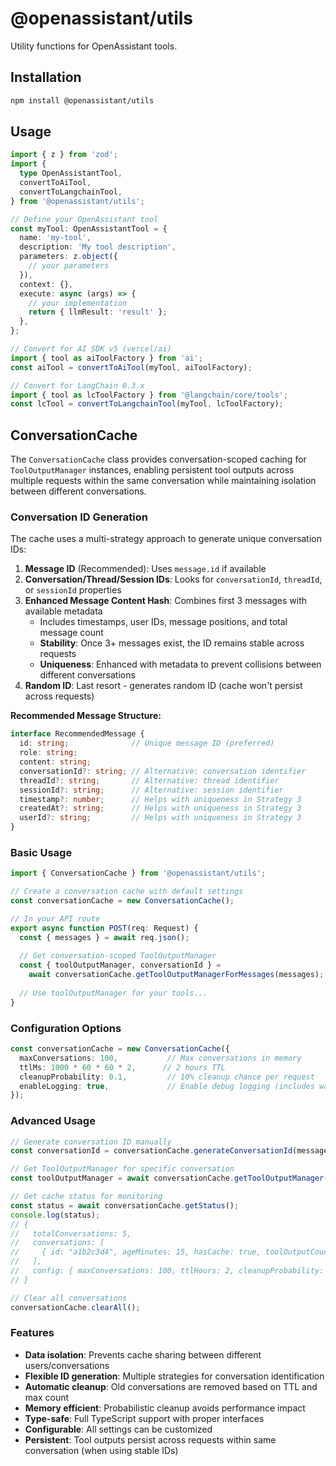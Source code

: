 # @openassistant/utils

Utility functions for OpenAssistant tools.

## Installation

```bash
npm install @openassistant/utils
```

## Usage

```typescript
import { z } from 'zod';
import {
  type OpenAssistantTool,
  convertToAiTool,
  convertToLangchainTool,
} from '@openassistant/utils';

// Define your OpenAssistant tool
const myTool: OpenAssistantTool = {
  name: 'my-tool',
  description: 'My tool description',
  parameters: z.object({
    // your parameters
  }),
  context: {},
  execute: async (args) => {
    // your implementation
    return { llmResult: 'result' };
  },
};

// Convert for AI SDK v5 (vercel/ai)
import { tool as aiToolFactory } from 'ai';
const aiTool = convertToAiTool(myTool, aiToolFactory);

// Convert for LangChain 0.3.x
import { tool as lcToolFactory } from '@langchain/core/tools';
const lcTool = convertToLangchainTool(myTool, lcToolFactory);
```

## ConversationCache

The `ConversationCache` class provides conversation-scoped caching for `ToolOutputManager` instances, enabling persistent tool outputs across multiple requests within the same conversation while maintaining isolation between different conversations.

### Conversation ID Generation

The cache uses a multi-strategy approach to generate unique conversation IDs:

1. **Message ID** (Recommended): Uses `message.id` if available
2. **Conversation/Thread/Session IDs**: Looks for `conversationId`, `threadId`, or `sessionId` properties
3. **Enhanced Message Content Hash**: Combines first 3 messages with available metadata
   - Includes timestamps, user IDs, message positions, and total message count
   - **Stability**: Once 3+ messages exist, the ID remains stable across requests
   - **Uniqueness**: Enhanced with metadata to prevent collisions between different conversations
4. **Random ID**: Last resort - generates random ID (cache won't persist across requests)

**Recommended Message Structure:**

```typescript
interface RecommendedMessage {
  id: string;              // Unique message ID (preferred)
  role: string;
  content: string;
  conversationId?: string; // Alternative: conversation identifier
  threadId?: string;       // Alternative: thread identifier  
  sessionId?: string;      // Alternative: session identifier
  timestamp?: number;      // Helps with uniqueness in Strategy 3
  createdAt?: string;      // Helps with uniqueness in Strategy 3
  userId?: string;         // Helps with uniqueness in Strategy 3
}
```

### Basic Usage

```typescript
import { ConversationCache } from '@openassistant/utils';

// Create a conversation cache with default settings
const conversationCache = new ConversationCache();

// In your API route
export async function POST(req: Request) {
  const { messages } = await req.json();
  
  // Get conversation-scoped ToolOutputManager
  const { toolOutputManager, conversationId } = 
    await conversationCache.getToolOutputManagerForMessages(messages);
  
  // Use toolOutputManager for your tools...
}
```

### Configuration Options

```typescript
const conversationCache = new ConversationCache({
  maxConversations: 100,           // Max conversations in memory
  ttlMs: 1000 * 60 * 60 * 2,      // 2 hours TTL
  cleanupProbability: 0.1,         // 10% cleanup chance per request
  enableLogging: true,             // Enable debug logging (includes warnings)
});
```

### Advanced Usage

```typescript
// Generate conversation ID manually
const conversationId = conversationCache.generateConversationId(messages);

// Get ToolOutputManager for specific conversation
const toolOutputManager = await conversationCache.getToolOutputManager(conversationId);

// Get cache status for monitoring
const status = await conversationCache.getStatus();
console.log(status);
// {
//   totalConversations: 5,
//   conversations: [
//     { id: "a1b2c3d4", ageMinutes: 15, hasCache: true, toolOutputCount: 3 }
//   ],
//   config: { maxConversations: 100, ttlHours: 2, cleanupProbability: 0.1 }
// }

// Clear all conversations
conversationCache.clearAll();
```

### Features

- **Data isolation**: Prevents cache sharing between different users/conversations
- **Flexible ID generation**: Multiple strategies for conversation identification
- **Automatic cleanup**: Old conversations are removed based on TTL and max count
- **Memory efficient**: Probabilistic cleanup avoids performance impact
- **Type-safe**: Full TypeScript support with proper interfaces
- **Configurable**: All settings can be customized
- **Persistent**: Tool outputs persist across requests within same conversation (when using stable IDs)
